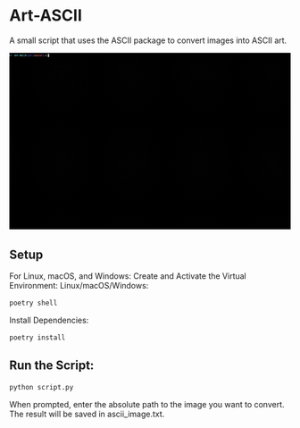 # Art-ASCII
A small script that uses the ASCII package to convert images into ASCII art.

<img src="./images/atr-ascii.gif"/>

## Setup
For Linux, macOS, and Windows:
Create and Activate the Virtual Environment:
Linux/macOS/Windows:
``` bash
poetry shell
```

Install Dependencies:

```bash
poetry install
```

## Run the Script:

```bash
python script.py
```

When prompted, enter the absolute path to the image you want to convert. The result will be saved in ascii_image.txt.

